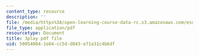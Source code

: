 ```yaml
---
content_type: resource
description: ''
file: /media/https%3A/open-learning-course-data-rc.s3.amazonaws.com/esd-s43-green-supply-chain-management-spring-2014/500540041e84cc5dd043e71a31c4b6df_OgpNXj2cEzA.pdf
file_type: application/pdf
resourcetype: Document
title: 3play pdf file
uid: 50054004-1e84-cc5d-d043-e71a31c4b6df
---
```

